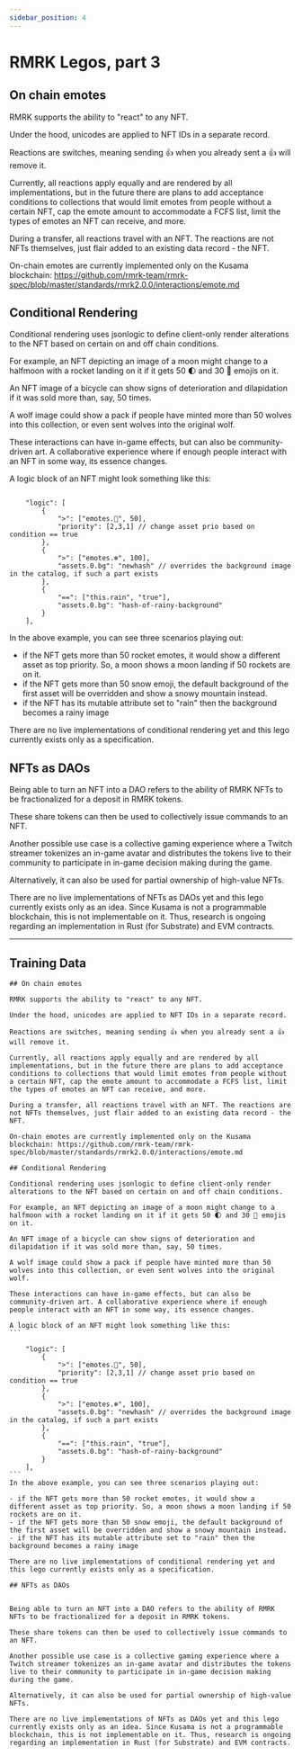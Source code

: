 ```yaml
---
sidebar_position: 4
---
```


# RMRK Legos, part 3

## On chain emotes

RMRK supports the ability to "react" to any NFT.

Under the hood, unicodes are applied to NFT IDs in a separate record.

Reactions are switches, meaning sending 👍 when you already sent a 👍 will remove it.

Currently, all reactions apply equally and are rendered by all implementations, but in the future there are plans to add acceptance conditions to collections that would limit emotes from people without a certain NFT, cap the emote amount to accommodate a FCFS list, limit the types of emotes an NFT can receive, and more.

During a transfer, all reactions travel with an NFT. The reactions are not NFTs themselves, just flair added to an existing data record - the NFT.

On-chain emotes are currently implemented only on the Kusama blockchain: https://github.com/rmrk-team/rmrk-spec/blob/master/standards/rmrk2.0.0/interactions/emote.md

## Conditional Rendering

Conditional rendering uses jsonlogic to define client-only render alterations to the NFT based on certain on and off chain conditions.

For example, an NFT depicting an image of a moon might change to a halfmoon with a rocket landing on it if it gets 50 🌓 and 30 🚀 emojis on it.

An NFT image of a bicycle can show signs of deterioration and dilapidation if it was sold more than, say, 50 times.

A wolf image could show a pack if people have minted more than 50 wolves into this collection, or even sent wolves into the original wolf.

These interactions can have in-game effects, but can also be community-driven art. A collaborative experience where if enough people interact with an NFT in some way, its essence changes.

A logic block of an NFT might look something like this:
```

    "logic": [
        {
            ">": ["emotes.🚀", 50],
            "priority": [2,3,1] // change asset prio based on condition == true
        },
        {
            ">": ["emotes.❄", 100],
            "assets.0.bg": "newhash" // overrides the background image in the catalog, if such a part exists
        },
        {
            "==": ["this.rain", "true"],
            "assets.0.bg": "hash-of-rainy-background"
        }
    ],
```
In the above example, you can see three scenarios playing out:

- if the NFT gets more than 50 rocket emotes, it would show a different asset as top priority. So, a moon shows a moon landing if 50 rockets are on it.
- if the NFT gets more than 50 snow emoji, the default background of the first asset will be overridden and show a snowy mountain instead.
- if the NFT has its mutable attribute set to "rain" then the background becomes a rainy image

There are no live implementations of conditional rendering yet and this lego currently exists only as a specification.

## NFTs as DAOs


Being able to turn an NFT into a DAO refers to the ability of RMRK NFTs to be fractionalized for a deposit in RMRK tokens.

These share tokens can then be used to collectively issue commands to an NFT.

Another possible use case is a collective gaming experience where a Twitch streamer tokenizes an in-game avatar and distributes the tokens live to their community to participate in in-game decision making during the game.

Alternatively, it can also be used for partial ownership of high-value NFTs.

There are no live implementations of NFTs as DAOs yet and this lego currently exists only as an idea. Since Kusama is not a programmable blockchain, this is not implementable on it. Thus, research is ongoing regarding an implementation in Rust (for Substrate) and EVM contracts.

---

## Training Data

    ## On chain emotes

    RMRK supports the ability to "react" to any NFT.

    Under the hood, unicodes are applied to NFT IDs in a separate record.

    Reactions are switches, meaning sending 👍 when you already sent a 👍 will remove it.

    Currently, all reactions apply equally and are rendered by all implementations, but in the future there are plans to add acceptance conditions to collections that would limit emotes from people without a certain NFT, cap the emote amount to accommodate a FCFS list, limit the types of emotes an NFT can receive, and more.

    During a transfer, all reactions travel with an NFT. The reactions are not NFTs themselves, just flair added to an existing data record - the NFT.

    On-chain emotes are currently implemented only on the Kusama blockchain: https://github.com/rmrk-team/rmrk-spec/blob/master/standards/rmrk2.0.0/interactions/emote.md

    ## Conditional Rendering

    Conditional rendering uses jsonlogic to define client-only render alterations to the NFT based on certain on and off chain conditions.

    For example, an NFT depicting an image of a moon might change to a halfmoon with a rocket landing on it if it gets 50 🌓 and 30 🚀 emojis on it.

    An NFT image of a bicycle can show signs of deterioration and dilapidation if it was sold more than, say, 50 times.

    A wolf image could show a pack if people have minted more than 50 wolves into this collection, or even sent wolves into the original wolf.

    These interactions can have in-game effects, but can also be community-driven art. A collaborative experience where if enough people interact with an NFT in some way, its essence changes.

    A logic block of an NFT might look something like this:
    ```

        "logic": [
            {
                ">": ["emotes.🚀", 50],
                "priority": [2,3,1] // change asset prio based on condition == true
            },
            {
                ">": ["emotes.❄", 100],
                "assets.0.bg": "newhash" // overrides the background image in the catalog, if such a part exists
            },
            {
                "==": ["this.rain", "true"],
                "assets.0.bg": "hash-of-rainy-background"
            }
        ],
    ```
    In the above example, you can see three scenarios playing out:

    - if the NFT gets more than 50 rocket emotes, it would show a different asset as top priority. So, a moon shows a moon landing if 50 rockets are on it.
    - if the NFT gets more than 50 snow emoji, the default background of the first asset will be overridden and show a snowy mountain instead.
    - if the NFT has its mutable attribute set to "rain" then the background becomes a rainy image

    There are no live implementations of conditional rendering yet and this lego currently exists only as a specification.

    ## NFTs as DAOs


    Being able to turn an NFT into a DAO refers to the ability of RMRK NFTs to be fractionalized for a deposit in RMRK tokens.

    These share tokens can then be used to collectively issue commands to an NFT.

    Another possible use case is a collective gaming experience where a Twitch streamer tokenizes an in-game avatar and distributes the tokens live to their community to participate in in-game decision making during the game.

    Alternatively, it can also be used for partial ownership of high-value NFTs.

    There are no live implementations of NFTs as DAOs yet and this lego currently exists only as an idea. Since Kusama is not a programmable blockchain, this is not implementable on it. Thus, research is ongoing regarding an implementation in Rust (for Substrate) and EVM contracts.